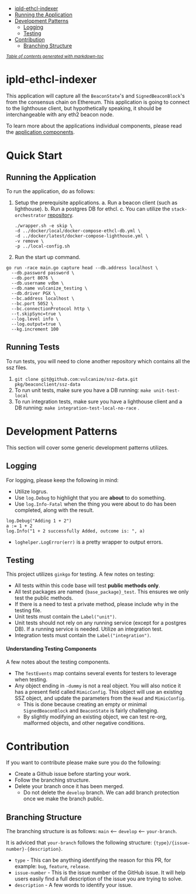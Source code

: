 - [ipld-ethcl-indexer](#ipld-ethcl-indexer)
- [Running the Application](#running-the-application)
- [Development Patterns](#development-patterns)
  - [Logging](#logging)
  - [Testing](#testing)
- [Contribution](#contribution)
  - [Branching Structure](#branching-structure)

<small><i><a href='http://ecotrust-canada.github.io/markdown-toc/'>Table of contents generated with markdown-toc</a></i></small>

# ipld-ethcl-indexer

This application will capture all the `BeaconState`'s and `SignedBeaconBlock`'s from the consensus chain on Ethereum. This application is going to connect to the lighthouse client, but hypothetically speaking, it should be interchangeable with any eth2 beacon node.

To learn more about the applications individual components, please read the [application components](/application_component.md).

# Quick Start

## Running the Application

To run the application, do as follows:

1. Setup the prerequisite applications.
   a. Run a beacon client (such as lighthouse).
   b. Run a postgres DB for ethcl.
   c. You can utilize the `stack-orchestrator` [repository](https://github.com/vulcanize/stack-orchestrato).

   ```
   ./wrapper.sh -e skip \
   -d ../docker/local/docker-compose-ethcl-db.yml \
   -d ../docker/latest/docker-compose-lighthouse.yml \
   -v remove \
   -p ../local-config.sh

   ```

2. Run the start up command.

```
go run -race main.go capture head --db.address localhost \
  --db.password password \
  --db.port 8076 \
  --db.username vdbm \
  --db.name vulcanize_testing \
  --db.driver PGX \
  --bc.address localhost \
  --bc.port 5052 \
  --bc.connectionProtocol http \
  --t.skipSync=true \
  --log.level info \
  --log.output=true \
  --kg.increment 100
```

## Running Tests

To run tests, you will need to clone another repository which contains all the ssz files.

1. `git clone git@github.com:vulcanize/ssz-data.git pkg/beaconclient/ssz-data`
2. To run unit tests, make sure you have a DB running: `make unit-test-local`
3. To run integration tests, make sure you have a lighthouse client and a DB running: `make integration-test-local-no-race` .

# Development Patterns

This section will cover some generic development patterns utilizes.

## Logging

For logging, please keep the following in mind:

- Utilize logrus.
- Use `log.Debug` to highlight that you are **about** to do something.
- Use `log.Info-Fatal` when the thing you were about to do has been completed, along with the result.

```
log.Debug("Adding 1 + 2")
a := 1 + 2
log.Info("1 + 2 successfully Added, outcome is: ", a)
```

- `loghelper.LogError(err)` is a pretty wrapper to output errors.

## Testing

This project utilizes `ginkgo` for testing. A few notes on testing:

- All tests within this code base will test **public methods only**.
- All test packages are named `{base_package}_test`. This ensures we only test the public methods.
- If there is a need to test a private method, please include why in the testing file.
- Unit tests must contain the `Label("unit")`.
- Unit tests should not rely on any running service (except for a postgres DB). If a running service is needed. Utilize an integration test.
- Integration tests must contain the `Label("integration")`.

#### Understanding Testing Components

A few notes about the testing components.

- The `TestEvents` map contains several events for testers to leverage when testing.
- Any object ending in `-dummy` is not a real object. You will also notice it has a present field called `MimicConfig`. This object will use an existing SSZ object, and update the parameters from the `Head` and `MimicConfig`.
  - This is done because creating an empty or minimal `SignedBeaconBlock` and `BeaconState` is fairly challenging.
  - By slightly modifying an existing object, we can test re-org, malformed objects, and other negative conditions.

# Contribution

If you want to contribute please make sure you do the following:

- Create a Github issue before starting your work.
- Follow the branching structure.
- Delete your branch once it has been merged.
  - Do not delete the `develop` branch. We can add branch protection once we make the branch public.

## Branching Structure

The branching structure is as follows: `main` <-- `develop` <-- `your-branch`.

It is adviced that `your-branch` follows the following structure: `{type}/{issue-number}-{description}`.

- `type` - This can be anything identifying the reason for this PR, for example: `bug`, `feature`, `release`.
- `issue-number` - This is the issue number of the GitHub issue. It will help users easily find a full description of the issue you are trying to solve.
- `description` - A few words to identify your issue.
